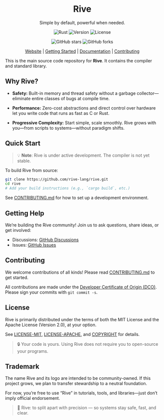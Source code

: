 <div align="center">
  <h1>Rive</h1>
  <p>Simple by default, powerful when needed.</p>

  <img src="https://img.shields.io/badge/Rust-2024-black?style=for-the-badge&logo=rust" alt="Rust">
  <img src="https://img.shields.io/badge/Version-0.1.0-blue?style=for-the-badge" alt="Version">
  <img src="https://img.shields.io/badge/License-MIT%20or%20Apache--2.0-green?style=for-the-badge" alt="License">

  <p> </p>

  <img src="https://img.shields.io/github/stars/rive-lang/rive?style=social" alt="GitHub stars">
  <img src="https://img.shields.io/github/forks/rive-lang/rive?style=social" alt="GitHub forks">

  <p> </p>

  [Website] | [Getting Started] | [Documentation] | [Contributing]
</div>

This is the main source code repository for **Rive**. It contains the compiler and standard library.

[Website]: https://rive-lang.github.io/
[Getting Started]: #quick-start
[Documentation]: https://rive-lang.github.io/docs/
[Contributing]: CONTRIBUTING.md

## Why Rive?

- **Safety:** Built-in memory and thread safety without a garbage collector—eliminate entire classes of bugs at compile time.

- **Performance:** Zero-cost abstractions and direct control over hardware let you write code that runs as fast as C or Rust.

- **Progressive Complexity:** Start simple, scale smoothly. Rive grows with you—from scripts to systems—without paradigm shifts.

## Quick Start

> 💡 **Note**: Rive is under active development. The compiler is not yet stable.

To build Rive from source:

```bash
git clone https://github.com/rive-lang/rive.git
cd rive
# Add your build instructions (e.g., `cargo build`, etc.)
```

See [CONTRIBUTING.md](CONTRIBUTING.md) for how to set up a development environment.

## Getting Help

We’re building the Rive community! Join us to ask questions, share ideas, or get involved:

- Discussions: [GitHub Discussions](https://github.com/rive-lang/rive/discussions)
- Issues: [GitHub Issues](https://github.com/rive-lang/rive/issues)

## Contributing

We welcome contributions of all kinds! Please read [CONTRIBUTING.md](CONTRIBUTING.md) to get started.

All contributions are made under the [Developer Certificate of Origin (DCO)](https://developercertificate.org/).
Please sign your commits with `git commit -s`.

## License

Rive is primarily distributed under the terms of both the MIT License and the Apache License (Version 2.0), at your option.

See [LICENSE-MIT](LICENSE-MIT), [LICENSE-APACHE](LICENSE-APACHE), and [COPYRIGHT](COPYRIGHT) for details.

> 🔒 Your code is yours. Using Rive does not require you to open-source your programs. 

## Trademark

The name Rive and its logo are intended to be community-owned.
If this project grows, we plan to transfer stewardship to a neutral foundation.

For now, you’re free to use “Rive” in tutorials, tools, and libraries—just don’t imply official endorsement.
> 🌊 Rive: to split apart with precision — so systems stay safe, fast, and clear. 
